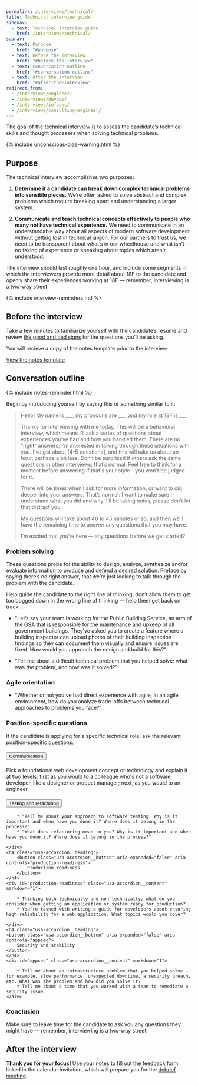 ```yaml
---
permalink: /interviews/technical/
title: Technical interview guide
sidenav:
  - text: Technical interview guide
    href: /interviews/technical/
subnav:
  - text: Purpose
    href: "#purpose"
  - text: Before the interview
    href: "#before-the-interview"
  - text: Conversation outline
    href: "#conversation-outline"
  - text: After the interview
    href: "#after-the-interview"
redirect_from:
  - /interviews/engineer/
  - /interviews/devops/
  - /interviews/infosec/
  - /interviews/consulting-engineer/
---
```


The goal of the technical interview is to assess the candidate’s technical skills and thought processes when solving technical problems.

{% include unconscious-bias-warning.html %}

## Purpose

The technical interview accomplishes two purposes:

1. **Determine if a candidate can break down complex technical problems into sensible pieces.** We’re often asked to solve abstract and complex problems which require breaking apart and understanding a larger system.

2. **Communicate and teach technical concepts effectively to people who many not have technical experience.** We need to communicate in an understandable way about all aspects of modern software development without getting lost in technical jargon. For our partners to trust us, we need to be transparent about what‘s in our wheelhouse and what isn’t — no faking of experience or speaking about topics which aren’t understood.

The interview should last roughly one hour, and include some segments in which the interviewers provide more detail about 18F to the candidate and openly share their experiences working at 18F — remember, interviewing is a two-way street!

{% include interview-reminders.md %}

## Before the interview

Take a few minutes to familiarize yourself with the candidate’s resume and review [the good and bad signs](https://docs.google.com/document/d/1oYmx_93-mq2QrqICCo8SNk8hHmnPPonPA1kg0vhy540/edit) for the questions you’ll be asking.

You will recieve a copy of the notes template prior to the interview. 

<a class="usa-button usa-button-primary" href="https://docs.google.com/document/d/1-OUt37PCx-VZfO8pa6d5ge-jIp15ur8biywHyxOSyfY/edit#heading=h.ee6z4qfrw31q">View the notes template</a>

## Conversation outline

{% include notes-reminder.html %}

Begin by introducing yourself by saying this or something similar to it:

> Hello! My name is \_\_\_, my pronouns are \_\_\_, and my role at 18F is \_\_\_.
>
> Thanks for interviewing with me today. This will be a behavioral interview, which means I’ll ask a series of questions about experiences you’ve had and how you handled them. There are no “right” answers; I’m interested in talking through these situations with you. I’ve got about [4-5 questions], and this will take us about an hour, perhaps a bit less. Don’t be surprised if others ask the same questions in other interviews; that’s normal. Feel free to think for a moment before answering if that's your style - you won't be judged for it.
>
> There will be times when I ask for more information, or want to dig deeper into your answers. That’s normal: I want to make sure I understand what you did and why. I’ll be taking notes, please don’t let that distract you.
>
> My questions will take about 40 to 45 minutes or so, and then we’ll have the remaining time to answer any questions that you may have.
>
> I’m excited that you’re here — any questions before we get started?


### Problem solving

These questions probe for the ability to design, analyze, synthesize and/or evaluate information
to produce and defend a desired solution. Preface by saying there’s no right answer, that we’re just looking to talk through the problem with the candidate.

Help guide the candidate to the right line of thinking, don’t allow them to get too bogged down in the wrong line of thinking — help them get back on track.

* "Let’s say your team is working for the Public Building Service, an arm of the GSA that is responsible for the maintenance and upkeep of all government buildings. They’ve asked you to create a feature where a building inspector can upload photos of their building inspection findings so they can document them visually and ensure issues are fixed. How would you approach the design and build for this?"

* "Tell me about a difficult technical problem that you helped solve: what was the problem, and how was it solved?"

### Agile orientation

* "Whether or not you’ve had direct experience with agile, in an agile environment, how do you analyze trade-offs between technical approaches to problems you face?"


### Position-specific questions

If the candidate is applying for a specific technical role, ask the relevant position-specific questions.

<div class="usa-accordion usa-accordion--bordered">
    <h4 class="usa-accordion__heading">
        <button class="usa-accordion__button" aria-expanded="true" aria-controls="communication">
            Communication
        </button>
    </h4>
    <div id="communication" class="usa-accordion__content" markdown="1">
        Pick a foundational web development concept or technology and explain it at two levels: first as you would to a colleague who's not a software developer, like a designer or product manager; next, as you would to an engineer.
    </div>
    <h4 class="usa-accordion__heading">
        <button class="usa-accordion__button" aria-expanded="false" aria-controls="testing-refactoring">
            Testing and refactoring
        </button>
    </h4>
    <div id="testing-refactoring" class="usa-accordion__content" markdown="1">
      
        * "Tell me about your approach to software testing. Why is it important and when have you done it? Where does it belong in the process?"
        * "What does refactoring mean to you? Why is it important and when have you done it? Where does it belong in the process?"

    </div>
    <h4 class="usa-accordion__heading">
        <button class="usa-accordion__button" aria-expanded="false" aria-controls="production-readiness">
            Production readiness
        </button>
    </h4>
    <div id="production-readiness" class="usa-accordion__content" markdown="1">

        * Thinking both technically and non-technically, what do you consider when getting an application or system ready for production?
        * You're tasked with writing a guide for developers about ensuring high reliability for a web application. What topics would you cover?
      
    </div>
    <h4 class="usa-accordion__heading">
    <button class="usa-accordion__button" aria-expanded="false" aria-controls="appsec">
        Security and stability
    </button>
    </h4>
    <div id="appsec" class="usa-accordion__content" markdown="1">
        
        * Tell me about an infrastructure problem that you helped solve — for example, slow performance, unexpected downtime, a security breach, etc. What was the problem and how did you solve it?
        * Tell me about a time that you worked with a team to remediate a security issue.
    </div>
</div>


### Conclusion

Make sure to leave time for the candidate to ask you any questions they might have — remember, interviewing is a two-way street!

## After the interview

**Thank you for your focus!** Use your notes to fill out the feedback form linked in the calendar invitation, which will prepare you for the [debrief meeting]({{site.baseurl}}/debrief/).

